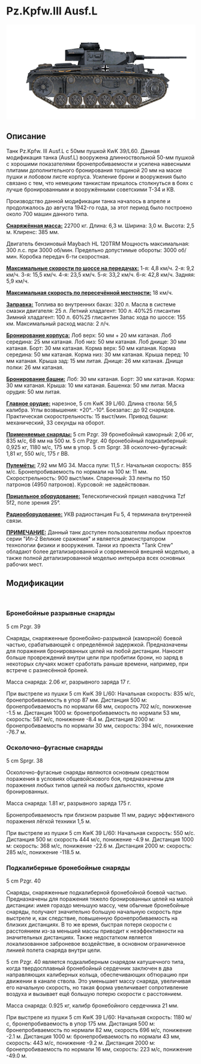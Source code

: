# Pz.Kpfw.III Ausf.L

![_pziii-l](../images/_pziii-l.png)

## Описание

Танк Pz.Kpfw. III Ausf.L с 50мм пушкой KwK 39/L60. Данная модификация танка (Ausf.L) вооружена длинноствольной 50-мм пушкой с хорошими показателями бронепробиваемости и усилена навесными плитами дополнительного бронирования толщиной 20 мм на маске пушки и лобовом листе корпуса. Усиление брони и вооружения было связано с тем, что немецким танкистам пришлось столкнуться в боях с лучше бронированными и вооружёнными советскими Т-34 и КВ.

Производство данной модификации танка началось в апреле и продолжалось до августа 1942-го года, за этот период было построено около 700 машин данного типа.

<b><u>Снаряжённая масса:</u></b> 22700 кг.
Длина: 6,3 м.
Ширина: 3,0 м.
Высота: 2,5 м.
Клиренс: 385 мм.

Двигатель бензиновый Maybach HL 120TRM
Мощность максимальная: 300 л.с. при 3000 об/мин.
Предельно допустимые обороты: 3000 об/мин.
Коробка передач 6-ти скоростная.

<b><u>Максимальные скорости по шоссе на передачах:</u></b>
1-я: 4,8 км/ч.
2-я: 9,2 км/ч.
3-я: 15,5 км/ч.
4-я: 23,5 км/ч.
5-я: 33,2 км/ч.
6-я: 42,8 км/ч.
Задняя: 5,9 км/ч.

<b><u>Максимальная скорость по пересечённой местности:</u></b> 18 км/ч.

<b><u>Заправка:</u></b>
Топлива во внутренних баках: 320 л.
Масла в системе смазки двигателя: 25 л.
Летний хладагент: 100 л. 40%25 глисантин
Зимний хладагент: 100 л. 60%25 глисантин
Запас хода по шоссе: 155 км.
Максимальный расход масла: 2 л/ч.

<b><u>Бронирование корпуса:</u></b>
Лоб верх: 50 мм + 20 мм катаная.
Лоб середина: 25 мм катаная.
Лоб низ: 50 мм катаная.
Лоб днище: 30 мм катаная.
Борт: 30 мм катаная.
Корма верх: 50 мм катаная.
Корма середина: 50 мм катаная.
Корма низ: 30 мм катаная.
Крыша перед: 10 мм катаная.
Крыша зад: 15 мм литая.
Днище: 26 мм катаная.
Днище полки: 26 мм катаная.

<b><u>Бронирование башни:</u></b>
Лоб: 30 мм катаная.
Борт: 30 мм катаная.
Корма: 30 мм катаная.
Крыша: 10 мм катаная.
Башенка: 50 мм литая.
Маска орудия: 50 мм литая.

<b><u>Главное орудие:</u></b> нарезное, 5 cm KwK 39 L/60.
Длина ствола: 56,5 калибра.
Углы возвышения: +20°..-10°.
Боезапас: до 92 снарядов.
Практическая скорострельность: 15 выст/мин.
Привод башни: механический, 33 секунды на оборот.

<b><u>Применяемые снаряды:</u></b>
5 cm Pzgr. 39 бронебойный каморный: 2,06 кг, 835 м/с, 68 мм на 500 м.
5 cm Pzgr. 40 бронебойный подкалиберный: 0,925 кг, 1180 м/с, 175 мм в упор.
5 cm Sprgr. 38 осколочно-фугасный: 1,81 кг, 550 м/с, 175 г ВВ.

<b><u>Пулемёты:</u></b> 7,92 мм MG 34.
Масса пули: 11,5 г.
Начальная скорость: 855 м/с.
Бронепробиваемость по нормали на 100 м: 11 мм.
Скорострельность: 900 выст/мин.
Спаренный: 33 ленты по 150 патронов (4950 патронов).
Курсовой: не задействован.

<b><u>Прицельное оборудование:</u></b>
Телескопический прицел наводчика Tzf 5f2, поле зрения 25°.

<b><u>Радиооборудование:</u></b> УКВ радиостанция Fu 5, 4 терминала внутренней связи.


<b><u>ПРИМЕЧАНИЕ:</u></b>
Данный танк доступен пользователям любых проектов серии "Ил-2 Великие сражения" и является демонстратором технологии физики и вооружения.
Танки из проекта "Tank Crew" обладают более детализированной и современной внешней моделью, а также полной детализированной моделью интерьера всех основных рабочих мест.

## Модификации
﻿

### Бронебойные разрывные снаряды

5 cm Pzgr. 39

Снаряды, снаряженные бронебойно-разрывной (каморной) боевой частью, срабатывающей с определённой задержкой. Предназначены для поражения бронированных целей на любой дистанции. Наносят больше провреждений внутри цели при пробитии брони, но заряд в некоторых случаях может сработать раньше времени, например, при встрече с разнесённой броней.

Масса снаряда: 2.06 кг, разрывного заряда 17 г.

При выстреле из пушки 5 cm KwK 39 L/60:
Начальная скорость: 835 м/с, бронепробиваемость в упор 87 мм.
Дистанция 500 м: бронепробиваемость по нормали 68 мм, скорость 702 м/с, понижение -1.5 м.
Дистанция 1000 м: бронепробиваемость по нормали 53 мм, скорость: 587 м/с, понижение -8.4 м.
Дистанция 2000 м: бронепробиваемость по нормали 30 мм, скорость: 394 м/с, понижение -76.7 м.﻿

### Осколочно-фугасные снаряды

5 cm Sprgr. 38

Осколочно-фугасные снаряды являются основным средством поражения в условиях общевойскового боя, предназначены для поражения любых типов целей на любых дальностях, кроме бронированных.

Масса снаряда: 1.81 кг, разрывного заряда 175 г.

Бронепробиваемость при близком разрыве 11 мм, радиус эффективного поражения лёгкой техники 1,5 м.

При выстреле из пушки 5 cm KwK 39 L/60:
Начальная скорость: 550 м/с.
Дистанция 500 м: скорость 444 м/с, понижение -4.9 м.
Дистанция 1000 м: скорость: 368 м/с, понижение -22.6 м.
Дистанция 2000 м: скорость: 285 м/с, понижение -118.5 м.﻿

### Подкалиберные бронебойные снаряды

5 cm Pzgr. 40

Снаряды, снаряженные подкалиберной бронебойной боевой частью. Предназначены для поражения тяжело бронированных целей на малой дистанции: имея гораздо меньшую массу, чем обычные бронебойные снаряды, получают значительно большую начальную скорость при выстреле и, как следствие, повышенную бронепробиваемость на близких дистанциях. В то же время, быстрая потеря скорости с расстоянием из-за меньшей массы приводит к неэффективности на значительных дистанциях. Также недостатком является локализованное заброневое воздействие, в основном ограниченное линией полета снаряда внутри цели.

5 cm Pzgr. 40 является подкалиберным снарядом катушечного типа, когда твердосплавный бронебойный сердечник заключен в два направляющих калиберных кольца, обеспечивающих обтюрацию при движении в канале ствола. Это уменьшает массу снаряда, увеличивая его начальную скорость, но такая форма увеличивает сопротивление воздуха и вызывает ещё большую потерю скорости с расстоянием.

Масса снаряда: 0.925 кг, калибр бронебойного сердечника 21 мм.

При выстреле из пушки 5 cm KwK 39 L/60:
Начальная скорость: 1180 м/с, бронепробиваемость в упор 175 мм.
Дистанция 500 м: бронепробиваемость по нормали 82 мм, скорость 696 м/с, понижение -2.1 м.
Дистанция 1000 м: бронепробиваемость по нормали 43 мм, скорость: 443 м/с, понижение -9.2 м.
Дистанция 2000 м: бронепробиваемость по нормали 16 мм, скорость: 223 м/с, понижение -49.0 м.